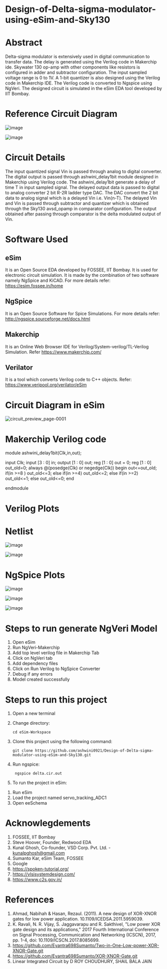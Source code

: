 # Design-of-Delta-sigma-modulator-using-eSim-and-Sky130

# Abstract

Delta-sigma modulator is extensively used in digital communication to transfer data. The delay is generated using the Verilog code in Makerchip ide. Skywater 130 op-amp with other components like resistors  is configured in adder and subtractor configuration. The input sampled voltage range is 0 to 1V. A 1-bit quantizer is also designed using the Verilog code in Makerchip IDE. The Verilog code is converted to Ngspice using NgVeri.  The designed circuit is simulated in the eSim EDA tool developed by IIT Bombay. 

# Reference Circuit Diagram

![image](https://user-images.githubusercontent.com/111654188/209861030-47859167-b444-4fcd-8ad2-5c3953db1eff.png)

![image](https://user-images.githubusercontent.com/111654188/209861115-4b2b3d66-e813-4062-a871-f8d5345a3906.png)

# Circuit Details

The input quantized signal Vin is passed through analog to digital converter. The digital output is passed through ashwini_delay1bit module designed in Makerchip using Verilog code. The ashwini_delay1bit generate a delay of time T in input sampled signal. The delayed output data is passed to digital to analog converter 2 bit R-2R ladder type DAC. The DAC convert the 2 bit data to analog signal which is a delayed Vin i.e. Vin(n-T). The delayed Vin and Vin is passed through subtractor and quantizer which is obtained through the Sky130 avsd_opamp in comparator configuration. The output obtained after passing through comparator is the delta modulated output of Vin.

# Software Used

## eSim

It is an Open Source EDA developed by FOSSEE, IIT Bombay. It is used for electronic circuit simulation. It is made by the combination of two software namely NgSpice and KiCAD.
For more details refer:
https://esim.fossee.in/home

## NgSpice

It is an Open Source Software for Spice Simulations. For more details refer:
http://ngspice.sourceforge.net/docs.html

## Makerchip

It is an Online Web Browser IDE for Verilog/System-verilog/TL-Verilog Simulation. Refer
https://www.makerchip.com/

## Verilator

It is a tool which converts Verilog code to C++ objects. Refer: https://www.veripool.org/verilator/eSim

# Circuit Diagram in eSim

![circuit_preview_page-0001](https://user-images.githubusercontent.com/111654188/209862765-ac2b678e-caca-4a56-9e14-662a84af21c9.jpg)

# Makerchip Verilog code

  module ashwini_delay1bit(Clk,in,out);
  
  input Clk;
  input [3 : 0] in;
  output [1 : 0] out;
  reg [1 : 0] out = 0; 
  reg [1 : 0] out_old=0;
   always @(posedge(Clk) or negedge(Clk))
   begin
      out<=out_old;
          if(in >=8 )
            out_old<=3;
         else if(in >=4)
            out_old<=2;
         else if(in >=2)
            out_old<=1;
         else
            out_old<=0;
   end       
 
  endmodule

# Verilog Plots


# Netlist

![image](https://user-images.githubusercontent.com/111654188/209862361-711f381c-f7cc-4b29-8458-33a76242aaa8.png)

![image](https://user-images.githubusercontent.com/111654188/209862447-a46a554e-6ca3-414f-b6d5-2d6e1d15b11c.png)

# NgSpice Plots

![image](https://user-images.githubusercontent.com/111654188/209862926-a9b3e9d1-7bf9-4130-af0f-4263a1d5d8d9.png)

![image](https://user-images.githubusercontent.com/111654188/209863021-dcfd7b66-747e-4c98-83ee-be23b3dc7d96.png)

![image](https://user-images.githubusercontent.com/111654188/209863068-0366f96b-d725-4b9e-8936-2524ce597890.png)


# Steps to run generate NgVeri Model


1. Open eSim
2. Run NgVeri-Makerchip
3. Add top level verilog file in Makerchip Tab
4. Click on NgVeri tab
5. Add dependency files
6. Click on Run Verilog to NgSpice Converter
7. Debug if any errors
8. Model created successfully

# Steps to run this project


1. Open a new terminal
2. Change directory:

       cd eSim-Workspace
3. Clone this project using the following command:

       git clone https://github.com/ashwini0921/Design-of-Delta-sigma-modulator-using-eSim-and-Sky130.git
4. Run ngspice:

        ngspice delta.cir.out
5. To run the project in eSim:

1)  Run eSim
2)  Load the project named servo_tracking_ADC1
3)  Open eeSchema

# Acknowlegdements

1. FOSSEE, IIT Bombay
2. Steve Hoover, Founder, Redwood EDA
3. Kunal Ghosh, Co-founder, VSD Corp. Pvt. Ltd. - kunalpghosh@gmail.com
4. Sumanto Kar, eSim Team, FOSSEE
5. Google
6. https://spoken-tutorial.org/
7. https://vlsisystemdesign.com/
8. https://www.c2s.gov.in/

# References

1. Ahmad, Nabihah & Hasan, Rezaul. (2011). A new design of XOR-XNOR gates for low power application. 10.1109/ICEDSA.2011.5959039.
2. K. Ravali, N. R. Vijay, S. Jaggavarapu and R. Sakthivel, "Low power XOR gate design and its applications," 2017 Fourth International Conference on Signal Processing, Communication and Networking (ICSCN), 2017, pp. 1-4, doi: 10.1109/ICSCN.2017.8085699.
3. https://github.com/Eyantra698Sumanto/Two-in-One-Low-power-XOR-XNOR-Gate.git
4. https://github.com/Eyantra698Sumanto/XOR-XNOR-Gate.git
5. Linear Integrated Circuit by D ROY CHOUDHURY, SHAIL BALA JAIN
